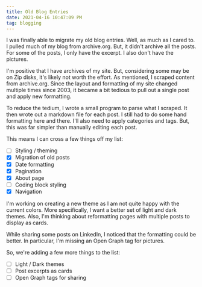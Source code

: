 ```yaml
---
title: Old Blog Entries
date: 2021-04-16 10:47:09 PM
tag: blogging
---
```

I was finally able to migrate my old blog entries.  Well, as much as I cared to.  I pulled much of my blog from archive.org.  But, it didn't archive all the posts.  For some of the posts, I only have the excerpt.  I also don't have the pictures.

I'm positive that I have archives of my site.  But, considering some may be on Zip disks, it's likely not worth the effort.  As mentioned, I scraped content from archive.org.  Since the layout and formatting of my site changed multiple times since 2003, it became a bit tedious to pull out a single post and apply new formatting.

To reduce the tedium, I wrote a small program to parse what I scraped.  It then wrote out a markdown file for each post.  I still had to do some hand formatting here and there.  I'll also need to apply categories and tags.  But, this was far simpler than manually editing each post.

This means I can cross a few things off my list:

- [ ] Styling / theming
- [X] Migration of old posts
- [X] Date formatting
- [X] Pagination
- [X] About page
- [ ] Coding block styling
- [X] Navigation

I'm working on creating a new theme as I am not quite happy with the current colors.  More specifically, I want a better set of light and dark themes.  Also, I'm thinking about reformatting pages with multiple posts to display as cards.

While sharing some posts on LinkedIn, I noticed that the formatting could be better.  In particular, I'm missing an Open Graph tag for pictures.

So, we're adding a few more things to the list:

- [ ] Light / Dark themes
- [ ] Post excerpts as cards
- [ ] Open Graph tags for sharing

